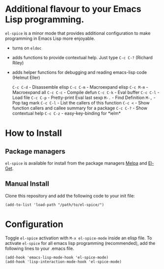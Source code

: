 # Additional flavour to your Emacs Lisp programming.

`el-spice` is a minor mode that provides additional configuration to make programming in Emacs Lisp more enjoyable.

 * turns on `eldoc`
 * adds functions to provide contextual help. Just type `C-c C-?` (Richard Riley)
 * adds helper functions for debugging and reading emacs-lisp code (Helmut Eller)

   `C-c C-d`   - Disassemble elisp
   `C-c C-m`   - Macroexpand elisp
   `C-c M-m`   - Macroexpand all
   `C-c C-c` - Compile defun
   `C-c C-k` - Eval buffer
   `C-c C-l` - Load file
   `C-c C-p`   - Pretty-print Eval last sexp
   `M-.`     - Find Definition
   `M-,`     - Pop tag mark
   `C-c C-l`   - List the callers of this function
   `C-c <`   - Show function callers and callee summary for a package
   `C-c C-?`   - Show contextual help
   `C-c C-z` - easy-key-binding for \*ielm\*

# How to Install

## Package managers
`el-spice` is available for install from the package managers [Melpa](http://melpa.milkbox.net/) and [El-Get](http://github.com/dimitri/el-get/).

## Manual Install
Clone this repository and add the following code to your init file:

```emacs-lisp
(add-to-list 'load-path "/path/to/el-spice/")
```

# Configuration

Toggle `el-spice` activation with `M-x el-spice-mode` inside an elisp file. To activate `el-spice` for all emacs lisp programming (recommended), add the following lines to your .emacs file.

```emacs-lisp
(add-hook 'emacs-lisp-mode-hook 'el-spice-mode)
(add-hook 'lisp-interaction-mode-hook 'el-spice-mode)
```
